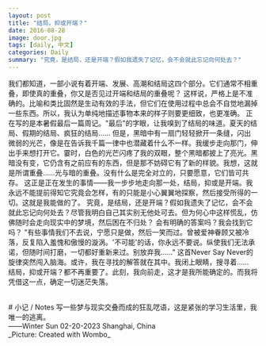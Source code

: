 ```yaml
---
layout: post
title: "结局，抑或开端？"
date: 2016-08-28
image: door.jpg
tags: [daily, 中文]
categories: Daily
summary: "究竟，是结局，还是开端？假如我遗失了记忆，会不会就此忘记向何处去？"
---
```

我们都知道，一部小说有着开端、发展、高潮和结局这四个部分。它们通常不相重叠，即使真的重叠，你又是否见过开端和结局的重叠呢？
这样说，严格上是不准确的。比喻和类比固然是生动有效的手法，但它们在使用过程中总会不自觉地漏掉一些东西。所以，我认为单纯地描述事物本来的样子则要更细致，也更准确。
正在写的是本暑假最后一篇周记。"最后"的字眼，让我嗅到了结局的味道。夏天的结局、假期的结局、疯狂的结局……
但是，黑暗中有一扇门轻轻掀开一条缝，闪出微弱的光芒，像是在告诉我千篇一律中也潜藏着什么不一样。我缓步走向那门，伸出手来想打开它。霎时，白色的光芒闪疼了我的双眼，整个黑暗都披上了亮光。黑暗没有变，它仍含有之前应有的东西，但是那不妨碍它有了新的样貌。我想，这就是所谓重叠……光与暗的重叠。没有什么是完全对立的，只要愿意，它们皆可共存。
这正是正在发生的事情——我一步步地走向那一处，结局，抑或是开端。我永远不能提前得知它究竟会怎样，有的只能是小心翼翼地探察，然后接受所得的一切。这就是我能做的了。
究竟，是结局，还是开端？假如我遗失了记忆，会不会就此忘记向何处去？尽管我明白自己其实别无他处可去。但为何心中这样慌乱，仿佛随时会走向现实中的梦境，然后困在不归处？
会有明确的答案吗？我会找到它吗？
"有些事情我们不去说，宁愿只是做，然后一笑而过。曾被爱神眷顾又被冷落，反复陷入羞愧和傲慢的漩涡。'不可能'的话，你永远不要说。纵使我们无法承诺，但随时间打磨，一切都好重新来过。别放弃我……"
这首Never Say Never的旋律突然闯入脑海。或许，我在寻找的解答就在其中。我闭上眼睛，搜寻着……
结局，抑或开端？都不再重要了。此刻，我向前走，这才是我所能确定的。而我将凭借这一点，确定一切迷茫失落。

<br/>
# 小记 / Notes
写一些梦与现实交叠而成的狂乱呓语，这是紧张的学习生活里，我唯一的逃离。        

<br/>
——Winter Sun    
02-20-2023    
Shanghai, China
<br/>
_Picture: Created with Wombo_